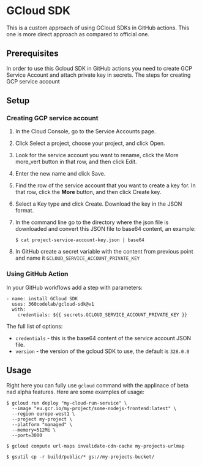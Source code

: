 # GCloud SDK

This is a custom approach of using GCloud SDKs in GitHub actions. This one is more direct approach as compared to official one.

## Prerequisites

In order to use this Gcloud SDK in GitHub actions you need to create GCP Service Account and attach private key in secrets. The steps for creating GCP service account

## Setup

### Creating GCP service account

1. In the Cloud Console, go to the Service Accounts page.

2. Click Select a project, choose your project, and click Open.

3. Look for the service account you want to rename, click the More more_vert button in that row, and then click Edit.

4. Enter the new name and click Save.

5. Find the row of the service account that you want to create a key for. In that row, click the **More** button, and then click Create key.

6. Select a Key type and click Create. Download the key in the JSON format.

7. In the command line go to the directory where the json file is downloaded and convert this JSON file to base64 content, an example:
    ```
    $ cat project-service-account-key.json | base64
    ```

8. In GitHub create a secret variable with the content from previous point and name it `GCLOUD_SERVICE_ACCOUNT_PRIVATE_KEY`

### Using GitHub Action

In your GitHub workflows add a step with parameters:
```
- name: install GCloud SDK
  uses: 360codelab/gcloud-sdk@v1
  with:
    credentials: ${{ secrets.GCLOUD_SERVICE_ACCOUNT_PRIVATE_KEY }}
```

The full list of options:

* `credentials` - this is the base64 content of the service account JSON file.
* `version` - the version of the gcloud SDK to use, the default is `328.0.0`

## Usage

Right here you can fully use `gcloud` command with the applinace of beta nad alpha features. Here are some examples of usage:
```
$ gcloud run deploy "my-cloud-run-service" \
  --image "eu.gcr.io/my-project/some-nodejs-frontend:latest" \
  --region europe-west1 \
  --project my-project \
  --platform "managed" \
  --memory=512Mi \
  --port=3000

$ gcloud compute url-maps invalidate-cdn-cache my-projects-urlmap

$ gsutil cp -r build/public/* gs://my-projects-bucket/
```